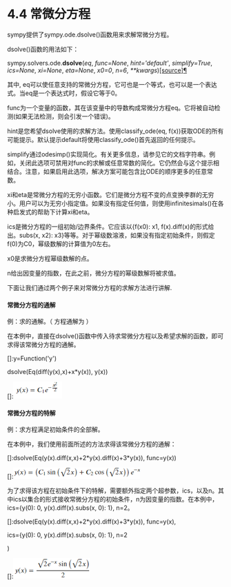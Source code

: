 # 4.4 常微分方程


sympy提供了sympy.ode.dsolve()函数用来求解常微分方程。

dsolve()函数的用法如下：

sympy.solvers.ode.**dsolve**(*eq*, *func=None*, *hint='default'*,
*simplify=True*, *ics=None*, *xi=None*, *eta=None*, *x0=0*, *n=6*,
*\*\*kwargs*)[[source]](https://docs.sympy.org/latest/_modules/sympy/solvers/ode.html#dsolve)[¶](https://docs.sympy.org/latest/modules/solvers/ode.html#sympy.solvers.ode.dsolve)

其中,
eq可以使任意支持的常微分方程，它可也是一个等式，也可以是一个表达式。当eq是一个表达式时，假设它等于0。

func为一个变量的函数，其在该变量中的导数构成常微分方程eq。它将被自动检测(如果无法检测，则会引发一个错误)。

hint是您希望dsolve使用的求解方法。使用classify\_ode(eq,
f(x))获取ODE的所有可能提示。默认提示default将使用classify_ode()首先返回的任何提示。

simplify通过odesimp()实现简化。有关更多信息，请参见它的文档字符串。例如，关闭此选项可禁用对func的求解或任意常数的简化。它仍然会与这个提示相结合。注意，如果启用此选项，解决方案可能包含比ODE的顺序更多的任意常数。

xi和eta是常微分方程的无穷小函数。它们是微分方程不变的点变换李群的无穷小。用户可以为无穷小指定值。如果没有指定任何值，则使用infinitesimals()在各种启发式的帮助下计算xi和eta。

ics是微分方程的一组初始/边界条件。它应该以{f(x0): x1,
f(x).diff(x)的形式给出。subs(x, x2):
x3}等等。对于幂级数溶液，如果没有指定初始条件，则假定f(0)为C0，幂级数解的计算值为0左右。

x0是求微分方程幂级数解的点。

n给出因变量的指数，在此之前，微分方程的幂级数解将被求值。

下面让我们通过两个例子来对常微分方程的求解方法进行讲解.

#### 常微分方程的通解

例：求的通解。（ 方程通解为 ）

在本例中，直接在dsolve()函数中传入待求常微分方程以及希望求解的函数，即可求得该常微分方程的通解。

[]:y=Function('y')

dsolve(Eq(diff(y(x),x)+x\*y(x)), y(x))

[]:![](media/ad9fa9d105df74531c46d179c12ddd43.png)

#### 常微分方程的特解

例：求方程满足初始条件的全部解。

在本例中，我们使用前面所述的方法求得该常微分方程的通解：

[]:dsolve(Eq(y(x).diff(x,x)+2\*y(x).diff(x)+3\*y(x)), func=y(x))

[]:![](media/e4ead4e5ad96675cdfa495bd78e57159.png)

为了求得该方程在初始条件下的特解，需要额外指定两个超参数，ics，以及n。其中ics以集合的形式接收常微分方程的初始条件，n为因变量的指数。在本例中，ics={y(0):
0, y(x).diff(x).subs(x, 0): 1}, n=2。

[]:dsolve(Eq(y(x).diff(x,x)+2\*y(x).diff(x)+3\*y(x)), func=y(x),

ics={y(0): 0, y(x).diff(x).subs(x, 0): 1}, n=2

)

[]:![](media/b33838ef6474c6bbdddcaffdf3f99fdf.png)
